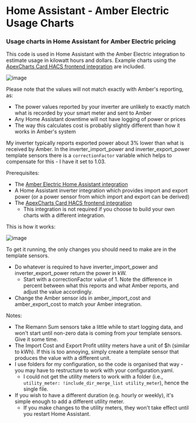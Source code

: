 # Home Assistant - Amber Electric Usage Charts
### Usage charts in Home Assistant for Amber Electric pricing

This code is used in Home Assistant with the Amber Electric integration to estimate usage in kilowatt hours and dollars. Example charts using the [ApexCharts Card HACS frontend integration](https://github.com/RomRider/apexcharts-card) are included.

![image](https://user-images.githubusercontent.com/25993713/234173654-b3e60742-90cc-4252-ad6d-4c55a3100b57.png)

Please note that the values will not match exactly with Amber's reporting, as:
* The power values reported by your inverter are unlikely to exactly match what is recorded by your smart meter and sent to Amber
* Any Home Assistant downtime will not have logging of power or prices
* The way this calculates cost is probably slightly different than how it works in Amber's system

My inverter typically reports exported power about 3% lower than what is received by Amber. In the inverter_import_power and inverter_export_power template sensors there is a `correctionFactor` variable which helps to compensate for this - I have it set to 1.03.

Prerequisites:
* The [Amber Electric Home Assistant integration](https://www.home-assistant.io/integrations/amberelectric)
* A Home Assistant inverter integration which provides import and export power (or a power sensor from which import and export can be derived)
* The [ApexCharts Card HACS frontend integration](https://github.com/RomRider/apexcharts-card)
  * This integration is not required if you choose to build your own charts with a different integration.

This is how it works:

![image](https://user-images.githubusercontent.com/25993713/234205815-c91cb1fb-e8ea-4cdd-ab06-51a63405d4ff.png)

To get it running, the only changes you should need to make are in the template sensors.
* Do whatever is required to have inverter_import_power and inverter_export_power return the power in kW.
  * Start with a correctionFactor value of 1. Note the difference in percent between what this reports and what Amber reports, and adjust the value accordingly.
* Change the Amber sensor ids in amber_import_cost and amber_export_cost to match your Amber integration.

Notes: 
* The Riemann Sum sensors take a little while to start logging data, and won't start until non-zero data is coming from your template sensors. Give it some time.
* The Import Cost and Export Profit utility meters have a unit of $h (similar to kWh). If this is too annoying, simply create a template sensor that produces the value with a different unit.
* I use folders for my configuration, so the code is organised that way - you may have to restructure to work with your configuration.yaml.
  * I could not get the utility meters to work with a folder (i.e., `utility_meter: !include_dir_merge_list utility_meter`), hence the single file.
* If you wish to have a different duration (e.g. hourly or weekly), it's simple enough to add a different utility meter.
  * If you make changes to the utility meters, they won't take effect until you restart Home Assistant.
